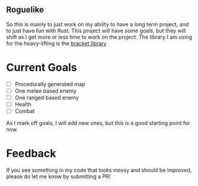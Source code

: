 ## Roguelike

So this is mainly to just work on my ability to have a long term project, and to just have fun with Rust. This project will have some goals, but they will shift as I get more or less time to work on the project. The library I am using for the heavy-lifting is the [bracket library](https://github.com/thebracket/bracket-lib)

# Current Goals
- [ ] Procedurally generated map
- [ ] One melee based enemy
- [ ] One ranged based enemy
- [ ] Health
- [ ] Combat

As I mark off goals, I will add new ones, but this is a good starting point for now.

# Feedback
If you see something in my code that looks messy and should be improved, please do let me know by submitting a PR!
